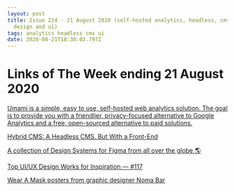 ```yaml
---
layout: post
title: Issue 224 - 21 August 2020 (self-hosted analytics, headless, cms, graphic
  design and ui)
tags: analytics headless cms ui
date: 2020-08-21T18:30:02.797Z
---
```

# Links of The Week ending 21 August 2020

<a href="https://www.producthunt.com/posts/umami" title="Umami" alt="Umami" target="_blank">Umami is a simple, easy to use, self-hosted web analytics solution. The goal is to provide you with a friendlier, privacy-focused alternative to Google Analytics and a free, open-sourced alternative to paid solutions.</a>

<a href="https://www.coredna.com/blogs/hybrid-cms" title="Hybrid CMS: A Headless CMS, But With a Front-End" alt="" target="_blank">Hybrid CMS: A Headless CMS, But With a Front-End</a>

<a href="https://www.designsystemsforfigma.com/" title="A collection of Design Systems for Figma from all over the globe 🌎" alt="A collection of Design Systems for Figma from all over the globe 🌎" target="_blank">A collection of Design Systems for Figma from all over the globe 🌎</a>

<a href="" title="Top UI/UX Design Works for Inspiration — #117" alt="Top UI/UX Design Works for Inspiration — #117" target="_blank">Top UI/UX Design Works for Inspiration — #117</a>

<a href="https://twitter.com/puzzlereric/status/1294047118253072384" title="Wear A Mask posters from graphic designer Noma Bar" alt="Wear A Mask posters from graphic designer Noma Bar" target="_blank">Wear A Mask posters from graphic designer Noma Bar</a>